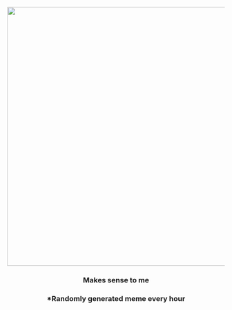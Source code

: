 <p align="center">
        <img src="https://i.redd.it/wirhbbp0nky91.jpg" width="600" height="600">
        </p>
        <h3 align="center">Makes sense to me</h3>
        <h3 align="center">*Randomly generated meme every hour</h3>
    